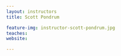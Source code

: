 ```yaml
---
layout: instructors
title: Scott Pondrum

feature-img: instructor-scott-pondrum.jpg
teaches:
website:

---
```


